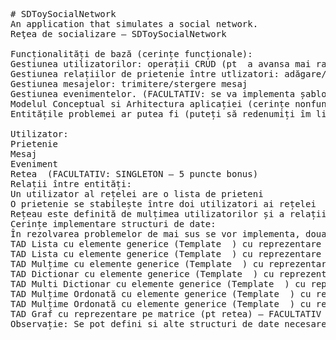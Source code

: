 <pre>

# SDToySocialNetwork
An application that simulates a social network.
Reţea de socializare – SDToySocialNetwork

Funcționalități de bază (cerințe funcționale):
Gestiunea utilizatorilor: operații CRUD (pt  a avansa mai rapid propun să citim acești utilizatori, inițial dintr-un fisier csv. 
Gestiunea relațiilor de prietenie între utlizatori: adăgare/ștergere prieten
Gestiunea mesajelor: trimitere/stergere mesaj 
Gestiunea evenimentelor. (FACULTATIV: se va implementa șablonul Observer pentru notificări, abonare/dezabonare la un eveniment – 10 puncte bonus)
Modelul Conceptual si Arhitectura aplicației (cerințe nonfuncționale)
Entitățile problemei ar putea fi (puteți să redenumiți îm limba engleză aceste entități și, de asemenea, puteți identifica altele noi sau să le reprezentați altfel pe cele stabilite mai jos):

Utilizator: 
Prietenie
Mesaj
Eveniment
Retea  (FACULTATIV: SINGLETON – 5 puncte bonus)
Relații între entități: 
Un utilizator al rețelei are o lista de prieteni
O prietenie se stabilește între doi utilizatori ai rețelei
Rețeau este definită de mulțimea utilizatorilor și a relațiilor de prietenie dintre aceștia
Cerințe implementare structuri de date:
În rezolvarea problemelor de mai sus se vor implementa, doua dintre următoarele structuri de date, cele care vă vor fi asignate la orele de seminar:
TAD Lista cu elemente generice (Template <class T> ) cu reprezentare pe array
TAD Lista cu elemente generice (Template <class T> ) cu reprezentare înlănțuită
TAD Mulțime cu elemente generice (Template <class T> ) cu reprezentare înlănțuită
TAD Dictionar cu elemente generice (Template <class T> ) cu reprezentare înlănțuită
TAD Multi Dictionar cu elemente generice (Template <class T> ) cu reprezentare înlănțuită
TAD Mulțime Ordonată cu elemente generice (Template <class T> ) cu reprezentare folosind un  arbore binar de căutare
TAD Mulțime Ordonată cu elemente generice (Template <class T> ) cu reprezentare pe tabelă de dispersie
TAD Graf cu reprezentare pe matrice (pt retea) – FACULTATIV – 5 puncte bonus.
Observație: Se pot defini si alte structuri de date necesare rezolvării problemei.

</pre>
